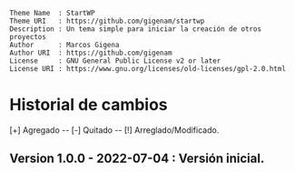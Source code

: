 ```
Theme Name  : StartWP
Theme URI   : https://github.com/gigenam/startwp
Description : Un tema simple para iniciar la creación de otros proyectos
Author      : Marcos Gigena
Author URI  : https://github.com/gigenam
License     : GNU General Public License v2 or later
License URI : https://www.gnu.org/licenses/old-licenses/gpl-2.0.html
```

# Historial de cambios

[+] Agregado -- [-] Quitado -- [!] Arreglado/Modificado.

## Version 1.0.0 - 2022-07-04 : Versión inicial.
